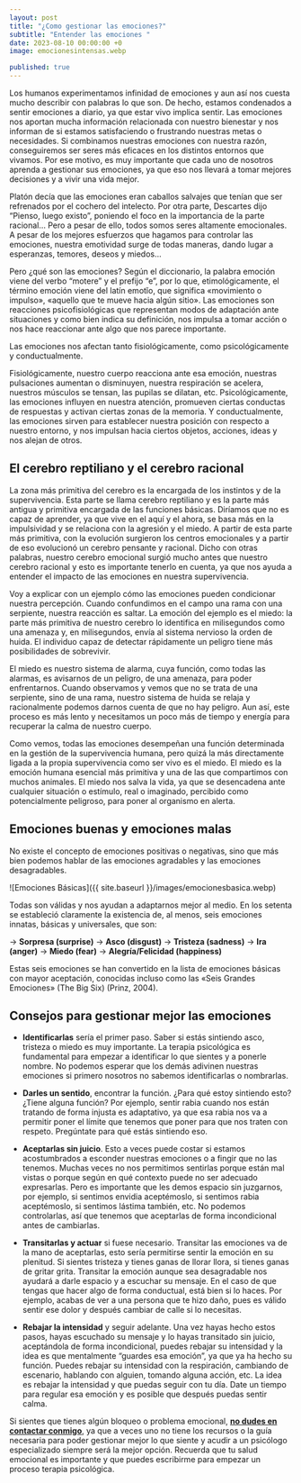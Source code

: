```yaml
---
layout: post
title: "¿Como gestionar las emociones?"
subtitle: "Entender las emociones "
date: 2023-08-10 00:00:00 +0
image: emocionesintensas.webp

published: true
---
```


Los humanos experimentamos infinidad de emociones y aun así nos cuesta mucho describir con palabras lo que son. De hecho, estamos condenados a sentir emociones a diario, ya que estar vivo implica sentir.  Las emociones nos aportan mucha información relacionada con nuestro bienestar y nos informan de si estamos satisfaciendo o frustrando nuestras metas o necesidades. Si combinamos nuestras emociones con nuestra razón, conseguiremos ser seres más eficaces en los distintos entornos que vivamos. Por ese motivo, es muy importante que cada uno de nosotros aprenda a gestionar sus emociones, ya que eso nos llevará a tomar mejores decisiones y a vivir una vida mejor. 


<!-- more -->


Platón decía que las emociones eran caballos salvajes que tenían que ser refrenados por el cochero del intelecto. Por otra parte, Descartes dijo “Pienso, luego existo”, poniendo el foco en la importancia de la parte racional… Pero a pesar de ello, todos somos seres altamente emocionales. A pesar de los mejores esfuerzos que hagamos para controlar las emociones, nuestra emotividad surge de todas maneras, dando lugar a esperanzas, temores, deseos y miedos…

Pero ¿qué son las emociones? Según el diccionario, la palabra emoción viene del verbo “motere” y el prefijo “e”, por lo que, etimológicamente, el término emoción viene del latín emotĭo, que significa «movimiento o impulso», «aquello que te mueve hacia algún sitio». Las emociones son reacciones psicofisiológicas que representan modos de adaptación ante situaciones y como bien indica su definición, nos impulsa a tomar acción o nos hace reaccionar ante algo que nos parece importante.

Las emociones nos afectan tanto fisiológicamente, como psicológicamente y conductualmente. 

Fisiológicamente, nuestro cuerpo reacciona ante esa emoción, nuestras pulsaciones aumentan o disminuyen, nuestra respiración se acelera, nuestros músculos se tensan, las pupilas se dilatan, etc. Psicológicamente, las emociones influyen en nuestra atención, promueven ciertas conductas de respuestas y activan ciertas zonas de la memoria. Y conductualmente, las emociones sirven para establecer nuestra posición con respecto a nuestro entorno, y nos impulsan hacia ciertos objetos, acciones, ideas y nos alejan de otros. 

## El cerebro reptiliano y el cerebro racional

La zona más primitiva del cerebro es la encargada de los instintos y de la supervivencia. Esta parte se llama cerebro reptiliano y es la parte más antigua y primitiva encargada de las funciones básicas. Diríamos que no es capaz de aprender, ya que vive en el aquí y el ahora, se basa más en la impulsividad y se relaciona con la agresión y el miedo. A partir de esta parte más primitiva, con la evolución surgieron los centros emocionales y a partir de eso evolucionó un cerebro pensante y racional. Dicho con otras palabras, nuestro cerebro emocional surgió mucho antes que nuestro cerebro racional y esto es importante tenerlo en cuenta, ya que nos ayuda a entender el impacto de las emociones en nuestra supervivencia.

Voy a explicar con un ejemplo cómo las emociones pueden condicionar nuestra percepción. Cuando confundimos en el campo una rama con una serpiente, nuestra reacción es saltar. La emoción del ejemplo es el miedo: la parte más primitiva de nuestro cerebro lo identifica en milisegundos como una amenaza y, en milisegundos, envía al sistema nervioso la orden de huida. El individuo capaz de detectar rápidamente un peligro tiene más posibilidades de sobrevivir. 

El miedo es nuestro sistema de alarma, cuya función, como todas las alarmas, es avisarnos de un peligro, de una amenaza, para poder enfrentarnos. Cuando observamos y vemos que no se trata de una serpiente, sino de una rama, nuestro sistema de huida se relaja y racionalmente podemos darnos cuenta de que no hay peligro. Aun así, este proceso es más lento y necesitamos un poco más de tiempo y energía para recuperar la calma de nuestro cuerpo.

Como vemos, todas las emociones desempeñan una función determinada en la gestión de la supervivencia humana, pero quizá la más directamente ligada a la propia supervivencia como ser vivo es el miedo. El miedo es la emoción humana esencial más primitiva y una de las que compartimos con muchos animales. El miedo nos salva la vida, ya que se desencadena ante cualquier situación o estímulo, real o imaginado, percibido como potencialmente peligroso, para poner al organismo en alerta.

## Emociones buenas y emociones malas

No existe el concepto de emociones positivas o negativas, sino que más bien podemos hablar de las emociones agradables y las emociones desagradables. 

![Emociones Básicas]({{ site.baseurl }}/images/emocionesbasica.webp)

Todas son válidas y nos ayudan a adaptarnos mejor al medio. En los setenta se estableció claramente la existencia de, al menos, seis emociones innatas, básicas y universales, que son:

→ **Sorpresa (surprise)**
→ **Asco (disgust)**
→ **Tristeza (sadness)** 
→ **Ira (anger)** 
→ **Miedo (fear)**
→ **Alegría/Felicidad (happiness)**

Estas seis emociones se han convertido en la lista de emociones básicas con mayor aceptación, conocidas incluso como las «Seis Grandes Emociones» (The Big Six) (Prinz, 2004).

## Consejos para gestionar mejor las emociones 

- **Identificarlas** sería el primer paso. Saber si estás sintiendo asco, tristeza o miedo es muy importante. La terapia psicológica es fundamental para empezar a identificar lo que sientes y a ponerle nombre. No podemos esperar que los demás adivinen nuestras emociones si primero nosotros no sabemos identificarlas o nombrarlas. 

- **Darles un sentido**, encontrar la función.  ¿Para qué estoy sintiendo esto? ¿Tiene alguna función? Por ejemplo, sentir rabia cuando nos están tratando de forma injusta es adaptativo, ya que esa rabia nos va a permitir poner el límite que tenemos que poner para que nos traten con respeto. Pregúntate para qué estás sintiendo eso.

- **Aceptarlas sin juicio**. Esto a veces puede costar si estamos acostumbrados a esconder nuestras emociones o a fingir que no las tenemos. Muchas veces no nos permitimos sentirlas porque están mal vistas o porque según en qué contexto puede no ser adecuado expresarlas. Pero es importante que les demos espacio sin juzgarnos, por ejemplo, si sentimos envidia aceptémoslo, si sentimos rabia aceptémoslo, si sentimos lástima también, etc. No podemos controlarlas, así que tenemos que aceptarlas de forma incondicional antes de cambiarlas.

- **Transitarlas y actuar** si fuese necesario. Transitar las emociones va de la mano de aceptarlas, esto sería permitirse sentir la emoción en su plenitud. Si sientes tristeza y tienes ganas de llorar llora, si tienes ganas de gritar grita. Transitar la emoción aunque sea desagradable nos ayudará a darle espacio y a escuchar su mensaje. En el caso de que tengas que hacer algo de forma conductual, está bien si lo haces. Por ejemplo, acabas de ver a una persona que te hizo daño, pues es válido sentir ese dolor y después cambiar de calle si lo necesitas.

- **Rebajar la intensidad** y seguir adelante. Una vez hayas hecho estos pasos, hayas escuchado su mensaje y lo hayas transitado sin juicio, aceptándola de forma incondicional, puedes rebajar su intensidad y la idea es que mentalmente “guardes esa emoción”, ya que ya ha hecho su función. Puedes rebajar su intensidad con la respiración, cambiando de escenario, hablando con alguien, tomando alguna acción, etc. La idea es rebajar la intensidad y que puedas seguir con tu día. Date un tiempo para regular esa emoción y es posible que después puedas sentir calma.


Si sientes que tienes algún bloqueo o problema emocional, [**no dudes en contactar conmigo**](https://www.nurialeon.com/contacto/), ya que a veces uno no tiene los recursos o la guía necesaria para poder gestionar mejor lo que siente y acudir a un psicólogo especializado siempre será la mejor opción. Recuerda que tu salud emocional es importante y que puedes escribirme para empezar un proceso terapia psicológica. 
